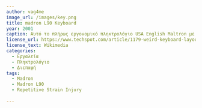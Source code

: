 ```yaml
---
author: vag4me
image_url: /images/key.png
title: madron L90 Keyboard
year: 2001 
caption: Αυτό το πλήρως εργονομικό πληκτρολόγιο USA English Maltron με δύο χέρια ταιριάζει στο σχήμα των χεριών και στα διαφορετικά μήκη των δακτύλων για να μειώσει την κίνηση και την ένταση. Με αυτόν τον τρόπο όχι μόνο μπορεί να αποτρέψει την εμφάνιση συμπτωμάτων RSI (Repetitive Strain Injury), αλλά βοηθάει στην ανακούφιση του RSI και ακόμη και στην ανάρρωση από τον πόνο RSI. 
license_url: https://www.techspot.com/article/1179-weird-keyboard-layouts/#2016-05-24-thumb-5
license_text: Wikimedia 
categories:
  - Εργαλεία
  - Πληκτρολόγιο
  - Διεπαφή
tags:
  - Madron
  - Madron L90
  - Repetitive Strain Injury
  
---
```

